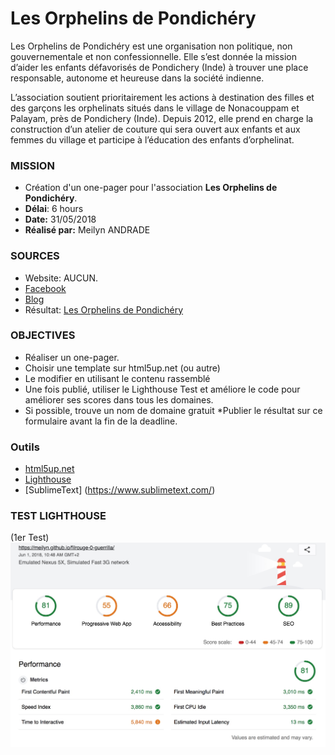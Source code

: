 # Les Orphelins de Pondichéry

Les Orphelins de Pondichéry est une organisation non politique, non gouvernementale et non confessionnelle. Elle s’est donnée la mission d’aider les enfants défavorisés de Pondichery (Inde) à trouver une place responsable, autonome et heureuse dans la société indienne.

 

L’association soutient prioritairement les actions à destination des filles et des garçons  les orphelinats situés dans le village de Nonacouppam et Palayam, près de Pondichery (Inde). Depuis 2012, elle prend en charge la construction d’un atelier de couture qui sera ouvert aux enfants et aux femmes du village et participe à l’éducation des enfants d’orphelinat.

### MISSION
 
* Création d'un one-pager pour l'association **Les Orphelins de Pondichéry**. 
* **Délai**: 6 hours
* **Date:** 31/05/2018
* **Réalisé par:** Meilyn ANDRADE 

### SOURCES
* Website: AUCUN.
* [Facebook](https://bit.ly/2J7sQK3)
* [Blog](https://orphelinsdepondichery.jimdo.com/don-et-adhesion/)
* Résultat: [Les Orphelins de Pondichéry](https://meilyn.github.io/filrouge-0-guerrilla/) 

### OBJECTIVES
* Réaliser un one-pager.
* Choisir une template sur html5up.net (ou autre)
* Le modifier en utilisant le contenu rassemblé
* Une fois publié, utiliser le Lighthouse Test et améliore le code pour améliorer ses scores dans tous les domaines.
* Si possible, trouve un nom de domaine gratuit
*Publier le résultat sur ce formulaire avant la fin de la deadline.


### Outils

* [html5up.net](https://html5up.net/)
* [Lighthouse](https://developers.google.com/web/tools/lighthouse/) 
* [SublimeText] (https://www.sublimetext.com/)

### TEST LIGHTHOUSE
(1er Test)
![LightHouse](images/LightBox.jpeg)




